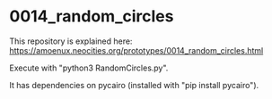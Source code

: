 # 0014_random_circles
This repository is explained here: https://amoenux.neocities.org/prototypes/0014_random_circles.html

Execute with "python3 RandomCircles.py".

It has dependencies on pycairo (installed with "pip install pycairo").
